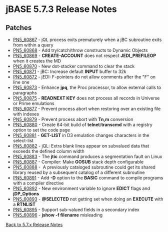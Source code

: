 # jBASE 5.7.3 Release Notes

<PageHeader />

## Patches

- [PN5\_60867](./../pn5_60867/README.md) - jQL process exits prematurely when a jBC subroutine exits from within a query
- [PN5\_60868](./../pn5_60868/README.md) - Add try/catch/throw constructs to Dynamic Objects
- [PN5\_60869](./../pn5_60869/README.md) - **CREATE-ACCOUNT** does not respect **JEDI\_PREFILEOP** when it creates the MD
- [PN5\_60870](./../pn5_60870/README.md) - New dot-stacker command to clear the stack
- [PN5\_60871](./../pn5_60871/README.md) - jBC: Increase default **INPUT** buffer to 32k
- [PN5\_60872](./../pn5_60872/README.md) - jEDI: F-pointers do not allow comments after the "F" on line one
- [PN5\_60873](./../pn5_60873/README.md) - Enhance **jpq**, the Proc processor, to allow external calls to paragraphs
- [PN5\_60875](./../pn5_60875/README.md) - **READNEXT KEY** does not process all records in Universe or Prime emulations
- [PN5\_60877](./../pn5_60877/README.md) - Prevent process abort when restoring over an existing file with indexes
- [PN5\_60879](./../pn5_60879/README.md) - Prevent process abort with **Tn,m** conversion
- [PN5\_60880](./../pn5_60880/README.md) - Create 64-bit build of **telnet**/**transcmd** with a registry option to set the code page
- [PN5\_60881](./../pn5_60881/README.md) - **GET-LIST** in D3 emulation changes characters in the select-list
- [PN5\_60882](./../pn5_60882/README.md) - jQL: Extra blank lines appear on subvalued data that exceeds the defined column width
- [PN5\_60883](./../pn5_60883/README.md) - The **jtic** command produces a segmentation fault on Linux
- [PN5\_60887](./../pn5_60887/README.md) - Compiler: Make **GOSUB** stack depth configurable
- [PN5\_60888](./../pn5_60888/README.md) -  A previously cataloged subroutine could get its shared library reused by a subsequent catalog of a different subroutine
- [PN5\_60891](./../pn5_60891/README.md) - Add **-D** option to the **BASIC** command to compile programs with a compiler directive
- [PN5\_60892](./../pn5_60892/README.md) - New environment variable to ignore **EDICT** flags and **jDP\_Options**
- [PN5\_60893](./../pn5_60893/README.md) - **@SELECTED** not getting set when doing an **EXECUTE** with a **RTNLIST**
- [PN5\_60895](./../pn5_60895/README.md) - Support sub-valued fields in a secondary index
- [PN5\_60896](./../pn5_60896/README.md) - **jshow -f filename** misleading

[Back to 5.7.x Release Notes](./../../README.md)

<PageFooter />
